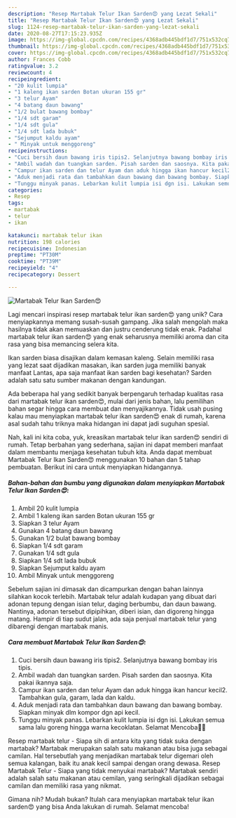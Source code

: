 ```yaml
---
description: "Resep Martabak Telur Ikan Sarden😍 yang Lezat Sekali"
title: "Resep Martabak Telur Ikan Sarden😍 yang Lezat Sekali"
slug: 1124-resep-martabak-telur-ikan-sarden-yang-lezat-sekali
date: 2020-08-27T17:15:23.935Z
image: https://img-global.cpcdn.com/recipes/4368adb445bdf1d7/751x532cq70/martabak-telur-ikan-sarden😍-foto-resep-utama.jpg
thumbnail: https://img-global.cpcdn.com/recipes/4368adb445bdf1d7/751x532cq70/martabak-telur-ikan-sarden😍-foto-resep-utama.jpg
cover: https://img-global.cpcdn.com/recipes/4368adb445bdf1d7/751x532cq70/martabak-telur-ikan-sarden😍-foto-resep-utama.jpg
author: Frances Cobb
ratingvalue: 3.2
reviewcount: 4
recipeingredient:
- "20 kulit lumpia"
- "1 kaleng ikan sarden Botan ukuran 155 gr"
- "3 telur Ayam"
- "4 batang daun bawang"
- "1/2 bulat bawang bombay"
- "1/4 sdt garam"
- "1/4 sdt gula"
- "1/4 sdt lada bubuk"
- "Sejumput kaldu ayam"
- " Minyak untuk menggoreng"
recipeinstructions:
- "Cuci bersih daun bawang iris tipis2. Selanjutnya bawang bombay iris tipis."
- "Ambil wadah dan tuangkan sarden. Pisah sarden dan saosnya. Kita pakai ikannya saja."
- "Campur ikan sarden dan telur Ayam dan aduk hingga ikan hancur kecil2. Tambahkan gula, garam, lada dan kaldu."
- "Aduk menjadi rata dan tambahkan daun bawang dan bawang bombay. Siapkan minyak dlm kompor dgn api kecil."
- "Tunggu minyak panas. Lebarkan kulit lumpia isi dgn isi. Lakukan semua sama lalu goreng hingga warna kecoklatan. Selamat Mencoba🙏🙏"
categories:
- Resep
tags:
- martabak
- telur
- ikan

katakunci: martabak telur ikan 
nutrition: 198 calories
recipecuisine: Indonesian
preptime: "PT30M"
cooktime: "PT39M"
recipeyield: "4"
recipecategory: Dessert

---
```



![Martabak Telur Ikan Sarden😍](https://img-global.cpcdn.com/recipes/4368adb445bdf1d7/751x532cq70/martabak-telur-ikan-sarden😍-foto-resep-utama.jpg)

Lagi mencari inspirasi resep martabak telur ikan sarden😍 yang unik? Cara menyiapkannya memang susah-susah gampang. Jika salah mengolah maka hasilnya tidak akan memuaskan dan justru cenderung tidak enak. Padahal martabak telur ikan sarden😍 yang enak seharusnya memiliki aroma dan cita rasa yang bisa memancing selera kita.

Ikan sarden biasa disajikan dalam kemasan kaleng. Selain memiliki rasa yang lezat saat dijadikan masakan, ikan sarden juga memiliki banyak manfaat Lantas, apa saja manfaat ikan sarden bagi kesehatan? Sarden adalah satu satu sumber makanan dengan kandungan.

Ada beberapa hal yang sedikit banyak berpengaruh terhadap kualitas rasa dari martabak telur ikan sarden😍, mulai dari jenis bahan, lalu pemilihan bahan segar hingga cara membuat dan menyajikannya. Tidak usah pusing kalau mau menyiapkan martabak telur ikan sarden😍 enak di rumah, karena asal sudah tahu triknya maka hidangan ini dapat jadi suguhan spesial.


Nah, kali ini kita coba, yuk, kreasikan martabak telur ikan sarden😍 sendiri di rumah. Tetap berbahan yang sederhana, sajian ini dapat memberi manfaat dalam membantu menjaga kesehatan tubuh kita. Anda dapat membuat Martabak Telur Ikan Sarden😍 menggunakan 10 bahan dan 5 tahap pembuatan. Berikut ini cara untuk menyiapkan hidangannya.

<!--inarticleads1-->

##### Bahan-bahan dan bumbu yang digunakan dalam menyiapkan Martabak Telur Ikan Sarden😍:

1. Ambil 20 kulit lumpia
1. Ambil 1 kaleng ikan sarden Botan ukuran 155 gr
1. Siapkan 3 telur Ayam
1. Gunakan 4 batang daun bawang
1. Gunakan 1/2 bulat bawang bombay
1. Siapkan 1/4 sdt garam
1. Gunakan 1/4 sdt gula
1. Siapkan 1/4 sdt lada bubuk
1. Siapkan Sejumput kaldu ayam
1. Ambil  Minyak untuk menggoreng


Sebelum sajian ini dimasak dan dicampurkan dengan bahan lainnya silahkan kocok terlebih. Martabak telur adalah kudapan yang dibuat dari adonan tepung dengan isian telur, daging berbumbu, dan daun bawang. Nantinya, adonan tersebut dipipihkan, diberi isian, dan digoreng hingga matang. Hampir di tiap sudut jalan, ada saja penjual martabak telur yang dibarengi dengan martabak manis. 

<!--inarticleads2-->

##### Cara membuat Martabak Telur Ikan Sarden😍:

1. Cuci bersih daun bawang iris tipis2. Selanjutnya bawang bombay iris tipis.
1. Ambil wadah dan tuangkan sarden. Pisah sarden dan saosnya. Kita pakai ikannya saja.
1. Campur ikan sarden dan telur Ayam dan aduk hingga ikan hancur kecil2. Tambahkan gula, garam, lada dan kaldu.
1. Aduk menjadi rata dan tambahkan daun bawang dan bawang bombay. Siapkan minyak dlm kompor dgn api kecil.
1. Tunggu minyak panas. Lebarkan kulit lumpia isi dgn isi. Lakukan semua sama lalu goreng hingga warna kecoklatan. Selamat Mencoba🙏🙏


Resep martabak telur - Siapa sih di antara kita yang tidak suka dengan martabak? Martabak merupakan salah satu makanan atau bisa juga sebagai camilan. Hal tersebutlah yang menjadikan martabak telur digemari oleh semua kalangan, baik itu anak kecil sampai dengan orang dewasa. Resep Martabak Telur - Siapa yang tidak menyukai martabak? Martabak sendiri adalah salah satu makanan atau cemilan, yang seringkali dijadikan sebagai camilan dan memiliki rasa yang nikmat. 

Gimana nih? Mudah bukan? Itulah cara menyiapkan martabak telur ikan sarden😍 yang bisa Anda lakukan di rumah. Selamat mencoba!
